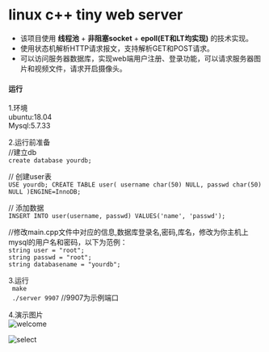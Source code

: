 
# linux c++ tiny web server

* 该项目使用 **线程池** + **非阻塞socket** + **epoll(ET和LT均实现)** 的技术实现。
* 使用状态机解析HTTP请求报文，支持解析GET和POST请求。
* 可以访问服务器数据库，实现web端用户注册、登录功能，可以请求服务器图片和视频文件，请求开启摄像头。

#### 运行

1.环境  
ubuntu:18.04  
Mysql:5.7.33  

2.运行前准备  
//建立db  
`create database yourdb;`  

// 创建user表  
`USE yourdb;
CREATE TABLE user(
    username char(50) NULL,
    passwd char(50) NULL
)ENGINE=InnoDB;`  

// 添加数据  
`INSERT INTO user(username, passwd) VALUES('name', 'passwd');`  

//修改main.cpp文件中对应的信息,数据库登录名,密码,库名，修改为你主机上mysql的用户名和密码，以下为范例：  
`string user = "root";`  
`string passwd = "root";`  
`string databasename = "yourdb";`    

3.运行  
` make`   
` ./server 9907`   //9907为示例端口 

4.演示图片  
![welcome](https://user-images.githubusercontent.com/79500699/114193993-a0a60d80-9981-11eb-9844-bb4b9172d105.png)  

![select](https://user-images.githubusercontent.com/79500699/114194127-c3382680-9981-11eb-8827-4d4863f4a086.png)
